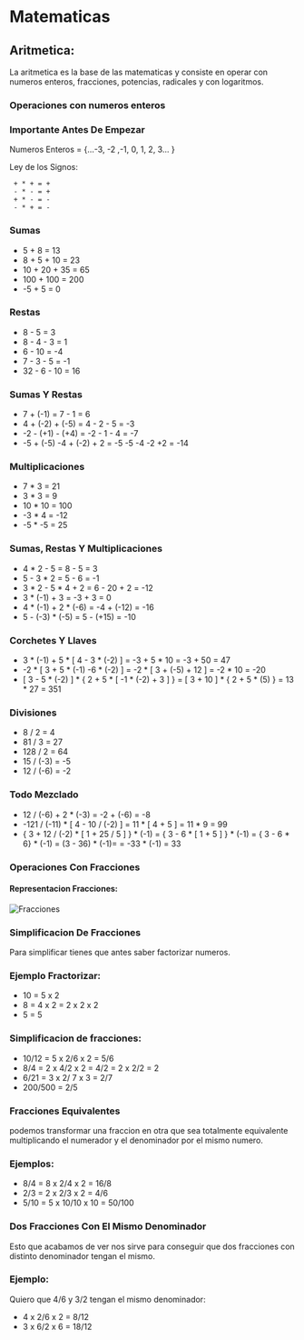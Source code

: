 # Matematicas

## Aritmetica:

La aritmetica es la base de las matematicas y consiste en operar con numeros enteros, fracciones, potencias, radicales y con logaritmos.

### Operaciones con numeros enteros

### Importante Antes De Empezar

Numeros Enteros = {...-3, -2 ,-1, 0, 1, 2, 3... }

Ley de los Signos:

	 + * + = +
	 - * - = +
	 + * - = -
	 - * + = -

### Sumas

- 5 + 8 = 13
- 8 + 5 + 10 = 23
- 10 + 20 + 35 = 65
- 100 + 100 = 200
- -5 + 5 = 0

### Restas

- 8 - 5 = 3
- 8 - 4 - 3 = 1
- 6 - 10 = -4
- 7 - 3 - 5 = -1
- 32 - 6 - 10 = 16

### Sumas Y Restas

- 7 + (-1) = 7 - 1 = 6
- 4 + (-2) + (-5) = 4 - 2 - 5 = -3
- -2 - (+1) - (+4) = -2 - 1 - 4 = -7
- -5 + (-5) -4 + (-2) + 2 = -5 -5 -4 -2 +2 = -14

### Multiplicaciones

- 7 * 3 = 21
- 3 * 3 = 9
- 10 * 10 = 100
- -3 * 4 = -12
- -5 * -5 = 25

### Sumas, Restas Y Multiplicaciones

- 4 * 2 - 5 = 8 - 5 = 3
- 5 - 3 * 2 = 5 - 6 = -1
- 3 * 2 - 5 * 4 + 2 = 6 - 20 + 2 = -12
- 3 * (-1) + 3 = -3 + 3 = 0
- 4 * (-1) + 2 * (-6) = -4 + (-12) = -16
- 5 - (-3) * (-5) = 5 - (+15) = -10

### Corchetes Y Llaves 

- 3 * (-1) + 5 * [ 4 - 3 * (-2) ] = -3 + 5 * 10 = -3 + 50 = 47
- -2 * [ 3 + 5 * (-1) -6 * (-2) ] = -2 * [ 3 + (-5) + 12 ] = -2 * 10 = -20
- [ 3 - 5 * (-2) ] * { 2 + 5 * [ -1 * (-2) + 3 ] } = [ 3 + 10 ] * { 2 + 5 * (5) } = 13 * 27 = 351

### Divisiones

- 8 / 2 = 4
- 81 / 3 = 27
- 128 / 2 = 64
- 15 / (-3) = -5
- 12 / (-6) = -2

### Todo Mezclado 

- 12 / (-6) + 2 * (-3) = -2 + (-6) = -8
- -121 / (-11) * [ 4 - 10 / (-2) ] = 11 * [ 4 + 5 ] = 11 * 9 = 99
- { 3 + 12 / (-2) * [ 1 + 25 / 5 ] } * (-1) = { 3 - 6 * [ 1 + 5 ] } * (-1) = { 3 - 6 * 6} * (-1) = (3 - 36) * (-1)= = -33 * (-1) = 33

### Operaciones Con Fracciones

#### Representacion Fracciones:


![Fracciones](https://tablademultiplicar.b-cdn.net/wp-content/uploads/2020/04/fracciones.png)

### Simplificacion De Fracciones

Para simplificar tienes que antes saber factorizar numeros.

### Ejemplo Fractorizar:

- 10 = 5 x 2
- 8 = 4 x 2 = 2 x 2 x 2
- 5 = 5

### Simplificacion de fracciones:

- 10/12 = 5 x 2/6 x 2 = 5/6
- 8/4 = 2 x 4/2 x 2 = 4/2 = 2 x 2/2 = 2
- 6/21 = 3 x 2/ 7 x 3 = 2/7
- 200/500 = 2/5

### Fracciones Equivalentes

podemos transformar una fraccion en otra que sea totalmente equivalente multiplicando el numerador y el denominador por el mismo numero.

### Ejemplos:

- 8/4 = 8 x 2/4 x 2 = 16/8
- 2/3 = 2 x 2/3 x 2 = 4/6
- 5/10 = 5 x 10/10 x 10 = 50/100

### Dos Fracciones Con El Mismo Denominador

Esto que acabamos de ver nos sirve para conseguir que dos fracciones con distinto denominador tengan el mismo.

### Ejemplo:

Quiero que 4/6 y 3/2 tengan el mismo denominador:

- 4 x 2/6 x 2 = 8/12
- 3 x 6/2 x 6 = 18/12
